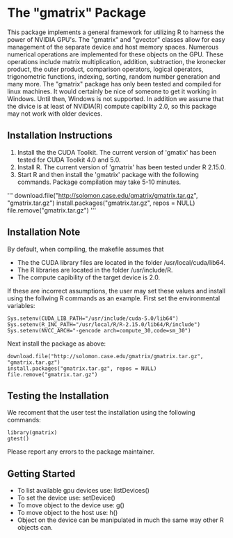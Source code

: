 The "gmatrix" Package
=================================================

This package implements a general framework for utilizing R to harness the power of NVIDIA GPU's. The "gmatrix" and "gvector" classes allow for easy management of the separate device and host memory spaces. Numerous numerical operations are implemented for these objects on the GPU. These operations include matrix multiplication, addition, subtraction, the kronecker product, the outer product, comparison operators, logical operators, trigonometric functions, indexing, sorting, random number generation and many more.
The "gmatrix" package has only been tested and compiled for linux machines. It would certainly be nice of someone to get it working in Windows. Until then, Windows is not supported. 
In addition we assume that the divice is at least of NVIDIA(R) compute capibility 2.0, so this package may not work with older devices.

Installation Instructions
-------------------------
1. Install the the CUDA Toolkit. The current version of 'gmatix' has been tested for CUDA Toolkit 4.0 and 5.0. 
2. Install R. The current version of 'gmatrix' has been tested under R 2.15.0.
3. Start R and then install the 'gmatrix' package with the following commands. Package compilation may take 5-10 minutes.

'''
download.file("http://solomon.case.edu/gmatrix/gmatrix.tar.gz", "gmatrix.tar.gz")
install.packages("gmatrix.tar.gz", repos = NULL)
file.remove("gmatrix.tar.gz")
'''
	 
Installation Note
-----------------
By default, when compiling, the makefile assumes that
+ The the CUDA library files are located in the folder /usr/local/cuda/lib64.
+ The R libraries are located in the folder /usr/include/R.
+ The compute capibility of the target device is 2.0.

If these are incorrect assumptions, the user may set these values and install using the follwing R commands as an example.
First set the environmental variables:

    Sys.setenv(CUDA_LIB_PATH="/usr/include/cuda-5.0/lib64")
    Sys.setenv(R_INC_PATH="/usr/local/R/R-2.15.0/lib64/R/include")
    Sys.setenv(NVCC_ARCH="-gencode arch=compute_30,code=sm_30")
    
Next install the package as above:

    download.file("http://solomon.case.edu/gmatrix/gmatrix.tar.gz", "gmatrix.tar.gz")
    install.packages("gmatrix.tar.gz", repos = NULL)
    file.remove("gmatrix.tar.gz")
	    
Testing the Installation
-------------------------
We recoment that the user test the installation using the following commands:

    library(gmatrix)
    gtest()
    
Please report any errors to the package maintainer.

Getting Started
---------------
+ To list available gpu devices use: listDevices()
+ To set the device use: setDevice()
+ To move object to the device use: g()
+ To move object to the host use: h()
+ Object on the device can be manipulated in much the same way other R objects can.
